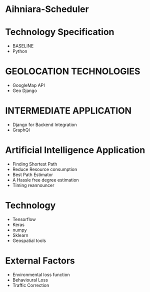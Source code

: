 # Aihniara-Scheduler

# Technology Specification
* BASELINE
* Python

# GEOLOCATION TECHNOLOGIES
* GoogleMap API
* Geo Django

# INTERMEDIATE APPLICATION
* Django for Backend Integration
* GraphQl

# Artificial Intelligence Application
* Finding Shortest Path
* Reduce Resource consumption
* Best Path Estimator
* A Hassle free degree estimation
* Timing reannouncer

# Technology
* Tensorflow
* Keras
* numpy
* Sklearn
* Geospatial tools


# External Factors
* Environmental loss function
* Behavioural Loss
* Traffic Correction
 

